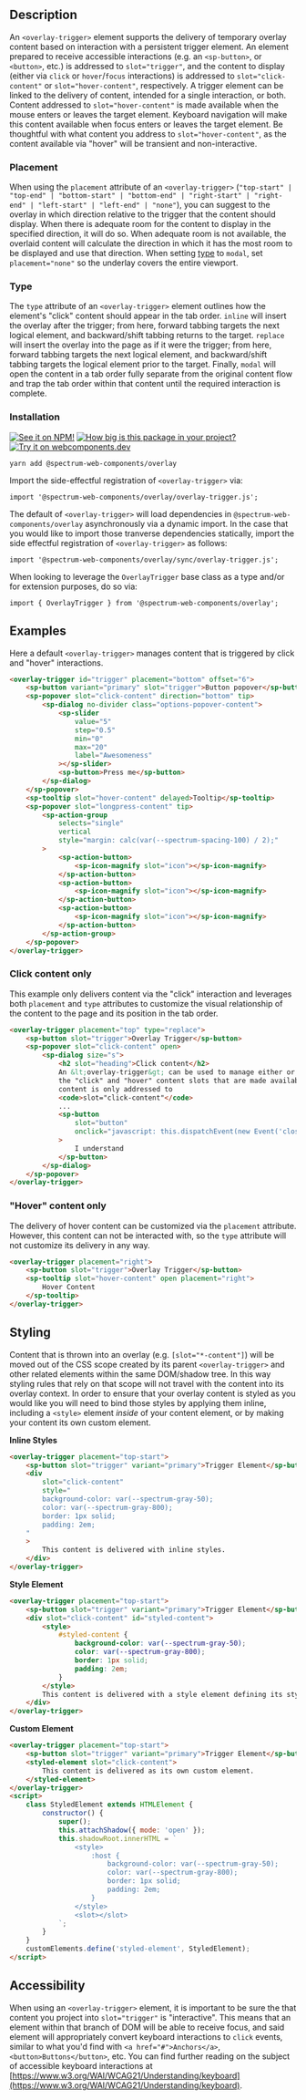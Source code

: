 ## Description

An `<overlay-trigger>` element supports the delivery of temporary overlay content based on interaction with a persistent trigger element. An element prepared to receive accessible interactions (e.g. an `<sp-button>`, or `<button>`, etc.) is addressed to `slot="trigger"`, and the content to display (either via `click` or `hover`/`focus` interactions) is addressed to `slot="click-content"` or `slot="hover-content"`, respectively. A trigger element can be linked to the delivery of content, intended for a single interaction, or both. Content addressed to `slot="hover-content"` is made available when the mouse enters or leaves the target element. Keyboard navigation will make this content available when focus enters or leaves the target element. Be thoughtful with what content you address to `slot="hover-content"`, as the content available via "hover" will be transient and non-interactive.

### Placement

When using the `placement` attribute of an `<overlay-trigger>` (`"top-start" | "top-end" | "bottom-start" | "bottom-end" | "right-start" | "right-end" | "left-start" | "left-end" | "none"`), you can suggest to the overlay in which direction relative to the trigger that the content should display. When there is adequate room for the content to display in the specified direction, it will do so. When adequate room is not available, the overlaid content will calculate the direction in which it has the most room to be displayed and use that direction. When setting [type](#type) to `modal`, set `placement="none"` so the underlay covers the entire viewport.

### Type

The `type` attribute of an `<overlay-trigger>` element outlines how the element's "click" content should appear in the tab order. `inline` will insert the overlay after the trigger; from here, forward tabbing targets the next logical element, and backward/shift tabbing returns to the target. `replace` will insert the overlay into the page as if it were the trigger; from here, forward tabbing targets the next logical element, and backward/shift tabbing targets the logical element prior to the target. Finally, `modal` will open the content in a tab order fully separate from the original content flow and trap the tab order within that content until the required interaction is complete.

### Installation

[![See it on NPM!](https://img.shields.io/npm/v/@spectrum-web-components/meter?style=for-the-badge)](https://www.npmjs.com/package/@spectrum-web-components/overlay)
[![How big is this package in your project?](https://img.shields.io/bundlephobia/minzip/@spectrum-web-components/meter?style=for-the-badge)](https://bundlephobia.com/result?p=@spectrum-web-components/overlay)
[![Try it on webcomponents.dev](https://img.shields.io/badge/Try%20it%20on-webcomponents.dev-green?style=for-the-badge)](https://webcomponents.dev/edit/collection/fO75441E1Q5ZlI0e9pgq/bu0sOBIfyW7wnHkXtGzL/src/index.ts)

```
yarn add @spectrum-web-components/overlay
```

Import the side-effectful registration of `<overlay-trigger>` via:

```
import '@spectrum-web-components/overlay/overlay-trigger.js';
```

The default of `<overlay-trigger>` will load dependencies in `@spectrum-web-components/overlay` asynchronously via a dynamic import. In the case that you would like to import those tranverse dependencies statically, import the side effectful registration of `<overlay-trigger>` as follows:

```
import '@spectrum-web-components/overlay/sync/overlay-trigger.js';
```

When looking to leverage the `OverlayTrigger` base class as a type and/or for extension purposes, do so via:

```
import { OverlayTrigger } from '@spectrum-web-components/overlay';
```

## Examples

Here a default `<overlay-trigger>` manages content that is triggered by click and "hover" interactions.

```html
<overlay-trigger id="trigger" placement="bottom" offset="6">
    <sp-button variant="primary" slot="trigger">Button popover</sp-button>
    <sp-popover slot="click-content" direction="bottom" tip>
        <sp-dialog no-divider class="options-popover-content">
            <sp-slider
                value="5"
                step="0.5"
                min="0"
                max="20"
                label="Awesomeness"
            ></sp-slider>
            <sp-button>Press me</sp-button>
        </sp-dialog>
    </sp-popover>
    <sp-tooltip slot="hover-content" delayed>Tooltip</sp-tooltip>
    <sp-popover slot="longpress-content" tip>
        <sp-action-group
            selects="single"
            vertical
            style="margin: calc(var(--spectrum-spacing-100) / 2);"
        >
            <sp-action-button>
                <sp-icon-magnify slot="icon"></sp-icon-magnify>
            </sp-action-button>
            <sp-action-button>
                <sp-icon-magnify slot="icon"></sp-icon-magnify>
            </sp-action-button>
            <sp-action-button>
                <sp-icon-magnify slot="icon"></sp-icon-magnify>
            </sp-action-button>
        </sp-action-group>
    </sp-popover>
</overlay-trigger>
```

### Click content only

This example only delivers content via the "click" interaction and leverages both `placement` and `type` attributes to customize the visual relationship of the content to the page and its position in the tab order.

```html
<overlay-trigger placement="top" type="replace">
    <sp-button slot="trigger">Overlay Trigger</sp-button>
    <sp-popover slot="click-content" open>
        <sp-dialog size="s">
            <h2 slot="heading">Click content</h2>
            An &lt;overlay-trigger&gt; can be used to manage either or both of
            the "click" and "hover" content slots that are made available. Here,
            content is only addressed to
            <code>slot="click-content"</code>
            ...
            <sp-button
                slot="button"
                onclick="javascript: this.dispatchEvent(new Event('close', {bubbles: true, composed: true}));"
            >
                I understand
            </sp-button>
        </sp-dialog>
    </sp-popover>
</overlay-trigger>
```

### "Hover" content only

The delivery of hover content can be customized via the `placement` attribute. However, this content can not be interacted with, so the `type` attribute will not customize its delivery in any way.

```html
<overlay-trigger placement="right">
    <sp-button slot="trigger">Overlay Trigger</sp-button>
    <sp-tooltip slot="hover-content" open placement="right">
        Hover Content
    </sp-tooltip>
</overlay-trigger>
```

## Styling

Content that is thrown into an overlay (e.g. `[slot="*-content"]`) will be moved out of the CSS scope created by its parent `<overlay-trigger>` and other related elements within the same DOM/shadow tree. In this way styling rules that rely on that scope will not travel with the content into its overlay context. In order to ensure that your overlay content is styled as you would like you will need to bind those styles by applying them inline, including a `<style>` element _inside_ of your content element, or by making your content its own custom element.

**Inline Styles**

```html
<overlay-trigger placement="top-start">
    <sp-button slot="trigger" variant="primary">Trigger Element</sp-button>
    <div
        slot="click-content"
        style="
        background-color: var(--spectrum-gray-50);
        color: var(--spectrum-gray-800);
        border: 1px solid;
        padding: 2em;
    "
    >
        This content is delivered with inline styles.
    </div>
</overlay-trigger>
```

**Style Element**

```html
<overlay-trigger placement="top-start">
    <sp-button slot="trigger" variant="primary">Trigger Element</sp-button>
    <div slot="click-content" id="styled-content">
        <style>
            #styled-content {
                background-color: var(--spectrum-gray-50);
                color: var(--spectrum-gray-800);
                border: 1px solid;
                padding: 2em;
            }
        </style>
        This content is delivered with a style element defining its styles.
    </div>
</overlay-trigger>
```

**Custom Element**

```html
<overlay-trigger placement="top-start">
    <sp-button slot="trigger" variant="primary">Trigger Element</sp-button>
    <styled-element slot="click-content">
        This content is delivered as its own custom element.
    </styled-element>
</overlay-trigger>
<script>
    class StyledElement extends HTMLElement {
        constructor() {
            super();
            this.attachShadow({ mode: 'open' });
            this.shadowRoot.innerHTML = `
                <style>
                    :host {
                        background-color: var(--spectrum-gray-50);
                        color: var(--spectrum-gray-800);
                        border: 1px solid;
                        padding: 2em;
                    }
                </style>
                <slot></slot>
            `;
        }
    }
    customElements.define('styled-element', StyledElement);
</script>
```

## Accessibility

When using an `<overlay-trigger>` element, it is important to be sure the that content you project into `slot="trigger"` is "interactive". This means that an element within that branch of DOM will be able to receive focus, and said element will appropriately convert keyboard interactions to `click` events, similar to what you'd find with `<a href="#">Anchors</a>`, `<button>Buttons</button>`, etc. You can find further reading on the subject of accessible keyboard interactions at [https://www.w3.org/WAI/WCAG21/Understanding/keyboard](https://www.w3.org/WAI/WCAG21/Understanding/keyboard).
